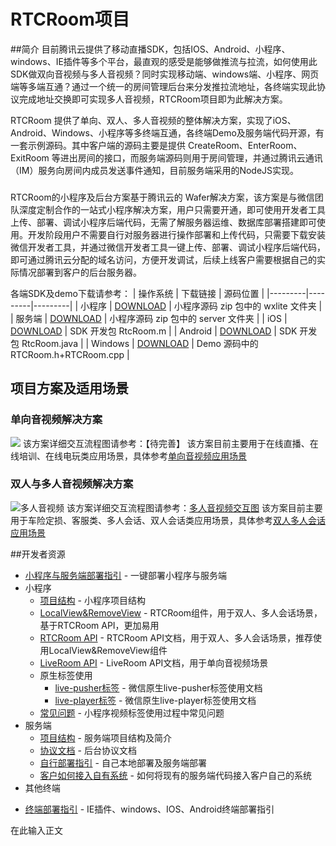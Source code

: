 # RTCRoom项目

##简介
目前腾讯云提供了移动直播SDK，包括IOS、Android、小程序、windows、IE插件等多个平台，最直观的感受是能够做推流与拉流，如何使用此SDK做双向音视频与多人音视频？同时实现移动端、windows端、小程序、网页端等多端互通？通过一个统一的房间管理后台来分发推拉流地址，各终端实现此协议完成地址交换即可实现多人音视频，RTCRoom项目即为此解决方案。

RTCRoom 提供了单向、双人、多人音视频的整体解决方案，实现了iOS、Android、Windows、小程序等多终端互通，各终端Demo及服务端代码开源，有一套示例源码。其中客户端的源码主要是提供 CreateRoom、EnterRoom、ExitRoom 等进出房间的接口，而服务端源码则用于房间管理，并通过腾讯云通讯（IM）服务向房间内成员发送事件通知，目前服务端采用的NodeJS实现。
### 
RTCRoom的小程序及后台方案基于腾讯云的 Wafer解决方案，该方案是与微信团队深度定制合作的一站式小程序解决方案，用户只需要开通，即可使用开发者工具上传、部署、调试小程序后端代码，无需了解服务器运维、数据库部署搭建即可使用。开发阶段用户不需要自行对服务器进行操作部署和上传代码，只需要下载安装微信开发者工具，并通过微信开发者工具一键上传、部署、调试小程序后端代码，即可通过腾讯云分配的域名访问，方便开发调试，后续上线客户需要根据自己的实际情况部署到客户的后台服务器。

各端SDK及demo下载请参考：
| 操作系统 | 下载链接 | 源码位置 |
|---------|---------|---------|
| 小程序 | [DOWNLOAD](https://cloud.tencent.com/document/product/454/7873#XiaoChengXu) | 小程序源码 zip 包中的 wxlite 文件夹 |
| 服务端 | [DOWNLOAD](https://cloud.tencent.com/document/product/454/7873#XiaoChengXu) | 小程序源码 zip 包中的 server 文件夹  |
| iOS | [DOWNLOAD](https://cloud.tencent.com/document/product/454/7873#iOS) | SDK 开发包 RtcRoom.m |
| Android | [DOWNLOAD](https://cloud.tencent.com/document/product/454/7873#Android) |  SDK 开发包 RtcRoom.java |
| Windows | [DOWNLOAD](https://cloud.tencent.com/document/product/454/7873#Windows) | Demo 源码中的 RTCRoom.h+RTCRoom.cpp |

## 项目方案及适用场景
### 单向音视频解决方案
![](https://mc.qcloudimg.com/static/img/6439160b7f1d0c0fc170e814d5b182c3/image.jpg)
该方案详细交互流程图请参考：【待完善】
该方案目前主要用于在线直播、在线培训、在线电玩类应用场景，具体参考[单向音视频应用场景](https://cloud.tencent.com/document/product/454/7873#iOS) 

### 双人与多人音视频解决方案
![多人音视频](https://mc.qcloudimg.com/static/img/619d515f6955ec3430caf6e7e7cd761d/image.jpg)
该方案详细交互流程图请参考：[多人音视频交互图](https://mc.qcloudimg.com/static/img/a4aff101682c72db8ee5651a899034bb/RTX20171220-161158.png)
该方案目前主要用于车险定损、客服类、多人会话、双人会话类应用场景，具体参考[双人多人会话应用场景](https://cloud.tencent.com/document/product/454/7873#iOS) 

##开发者资源
 * [小程序与服务端部署指引](https://cloud.tencent.com/document/product/454/12554) - 一键部署小程序与服务端
 * 小程序
    - [项目结构](https://cloud.tencent.com/document/product/454/7873#iOS) - 小程序项目结构
    - [LocalView&RemoveView](https://cloud.tencent.com/document/product/454/7873#iOS) -       RTCRoom组件，用于双人、多人会话场景，基于RTCRoom API，更加易用
    - [RTCRoom API](https://cloud.tencent.com/document/product/454/7873#iOS) -       RTCRoom API文档，用于双人、多人会话场景，推荐使用LocalView&RemoveView组件
    - [LiveRoom API](https://cloud.tencent.com/document/product/454/7873#iOS) -       LiveRoom API文档，用于单向音视频场景
    - 原生标签使用
        - [live-pusher标签](https://cloud.tencent.com/document/product/454/12518) -       微信原生live-pusher标签使用文档
        - [live-player标签](https://cloud.tencent.com/document/product/454/12519) -       微信原生live-player标签使用文档
    - [常见问题](https://cloud.tencent.com/document/product/454/13037?!preview&lang=cn) -       小程序视频标签使用过程中常见问题
 * 服务端
    - [项目结构](https://cloud.tencent.com/document/product/454/7873#iOS) - 服务端项目结构及简介
    - [协议文档](https://cloud.tencent.com/document/product/454/7873#iOS) - 后台协议文档
    - [自行部署指引](https://cloud.tencent.com/document/product/454/7873#iOS) - 自己本地部署及服务端部署
    - [客户如何接入自有系统](https://cloud.tencent.com/document/product/454/7873#iOS) - 如何将现有的服务端代码接入客户自己的系统
 * 其他终端
  - [终端部署指引](https://cloud.tencent.com/document/product/454/7873#iOS) -       IE插件、windows、IOS、Android终端部署指引


在此输入正文




